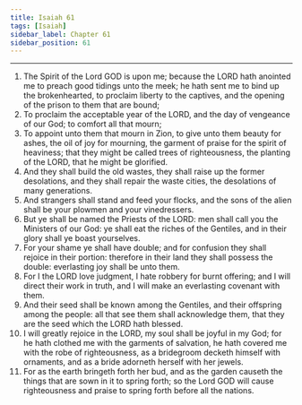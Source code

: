 ```yaml
---
title: Isaiah 61
tags: [Isaiah]
sidebar_label: Chapter 61
sidebar_position: 61
---
```


---
1. The Spirit of the Lord GOD is upon me; because the LORD hath anointed me to preach good tidings unto the meek; he hath sent me to bind up the brokenhearted, to proclaim liberty to the captives, and the opening of the prison to them that are bound;
2. To proclaim the acceptable year of the LORD, and the day of vengeance of our God; to comfort all that mourn;
3. To appoint unto them that mourn in Zion, to give unto them beauty for ashes, the oil of joy for mourning, the garment of praise for the spirit of heaviness; that they might be called trees of righteousness, the planting of the LORD, that he might be glorified.
4. And they shall build the old wastes, they shall raise up the former desolations, and they shall repair the waste cities, the desolations of many generations.
5. And strangers shall stand and feed your flocks, and the sons of the alien shall be your plowmen and your vinedressers.
6. But ye shall be named the Priests of the LORD: men shall call you the Ministers of our God: ye shall eat the riches of the Gentiles, and in their glory shall ye boast yourselves.
7. For your shame ye shall have double; and for confusion they shall rejoice in their portion: therefore in their land they shall possess the double: everlasting joy shall be unto them.
8. For I the LORD love judgment, I hate robbery for burnt offering; and I will direct their work in truth, and I will make an everlasting covenant with them.
9. And their seed shall be known among the Gentiles, and their offspring among the people: all that see them shall acknowledge them, that they are the seed which the LORD hath blessed.
10. I will greatly rejoice in the LORD, my soul shall be joyful in my God; for he hath clothed me with the garments of salvation, he hath covered me with the robe of righteousness, as a bridegroom decketh himself with ornaments, and as a bride adorneth herself with her jewels.
11. For as the earth bringeth forth her bud, and as the garden causeth the things that are sown in it to spring forth; so the Lord GOD will cause righteousness and praise to spring forth before all the nations.